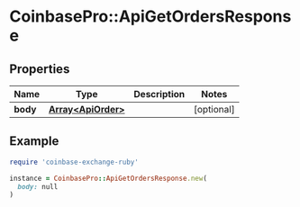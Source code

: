 # CoinbasePro::ApiGetOrdersResponse

## Properties

| Name | Type | Description | Notes |
| ---- | ---- | ----------- | ----- |
| **body** | [**Array&lt;ApiOrder&gt;**](ApiOrder.md) |  | [optional] |

## Example

```ruby
require 'coinbase-exchange-ruby'

instance = CoinbasePro::ApiGetOrdersResponse.new(
  body: null
)
```

